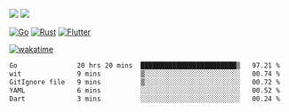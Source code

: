 [![](https://img.shields.io/badge/Windows_11-Pro-292e33?style=flat-square&logo=windows&logoColor=ffffff)](https://www.microsoft.com/en-us/windows/)
[![](https://img.shields.io/badge/macOS-Sonoma-292e33?style=flat-square&logo=apple&logoColor=ffffff)](https://www.apple.com/macbook-pro/) 

[![Go](https://img.shields.io/badge/-Go-DEA584?style=flat&logo=go&logoColor=000000)](https://golang.org/)
[![Rust](https://img.shields.io/badge/-Rust-DEA584?style=flat&logo=rust&logoColor=000000)](https://www.rust-lang.org)
[![Flutter](https://img.shields.io/badge/-Flutter-DEA584?style=flat&logo=flutter&logoColor=000000)](https://flutter.dev/)

[![wakatime](https://wakatime.com/badge/user/9bb0c784-91ca-4b5c-8e9c-b13ece0f7b09.svg)](https://wakatime.com/@9bb0c784-91ca-4b5c-8e9c-b13ece0f7b09)


<!--START_SECTION:waka-->

```txt
Go               20 hrs 20 mins  ████████████████████████▒   97.21 %
wit              9 mins          ▒░░░░░░░░░░░░░░░░░░░░░░░░   00.74 %
GitIgnore file   9 mins          ▒░░░░░░░░░░░░░░░░░░░░░░░░   00.72 %
YAML             6 mins          ░░░░░░░░░░░░░░░░░░░░░░░░░   00.52 %
Dart             3 mins          ░░░░░░░░░░░░░░░░░░░░░░░░░   00.24 %
```

<!--END_SECTION:waka-->

